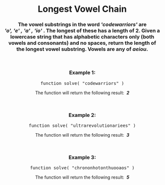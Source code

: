 <div align = 'center'>

# Longest Vowel Chain

</div>

<div align = 'center'>

<h3>The vowel substrings in the word <em>'codewarriors'</em> are <em>'o',&nbsp;'e'&nbsp;,&nbsp;'a'&nbsp;,&nbsp;'io'&nbsp;</em>. The longest of these has a length of 2. Given a lowercase string that has alphabetic characters only (both vowels and consonants) and no spaces, return the length of the longest vowel substring. Vowels are any of <em>aeiou</em>.</h3>

<br>

<h3>Example 1:</h3>

<pre>function solve(&nbsp;"codewarriors"&nbsp;)</pre>

<p>The function will return the following result: &nbsp;<strong><em>2</em></strong></p>

<br>

<h3>Example 2:</h3>

<pre>function solve(&nbsp;"ultrarevolutionariees"&nbsp;)</pre>

<p>The function will return the following result: &nbsp;<strong><em>3</em></strong></p>

<br>

<h3>Example 3:</h3>

<pre>function solve(&nbsp;"chrononhotonthuooaos"&nbsp;)</pre>

<p>The function will return the following result: &nbsp;<strong><em>5</em></strong></p>

</div>
